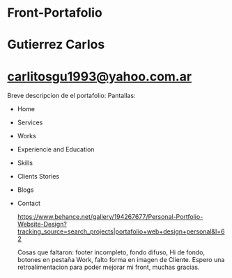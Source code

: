 # Front-Portafolio
# Gutierrez Carlos
# carlitosgu1993@yahoo.com.ar

Breve descripcion de el portafolio:
Pantallas: 
- Home
- Services
- Works
- Experiencie and Education
- Skills
- Clients Stories
- Blogs
- Contact
  
  https://www.behance.net/gallery/194267677/Personal-Portfolio-Website-Design?tracking_source=search_projects|portafolio+web+design+personal&l=62

  Cosas que faltaron:  footer incompleto, fondo difuso, Hi de fondo, botones en pestaña Work, falto forma en imagen de Cliente.
  Espero una retroalimentacion para poder mejorar mi front, muchas gracias.
